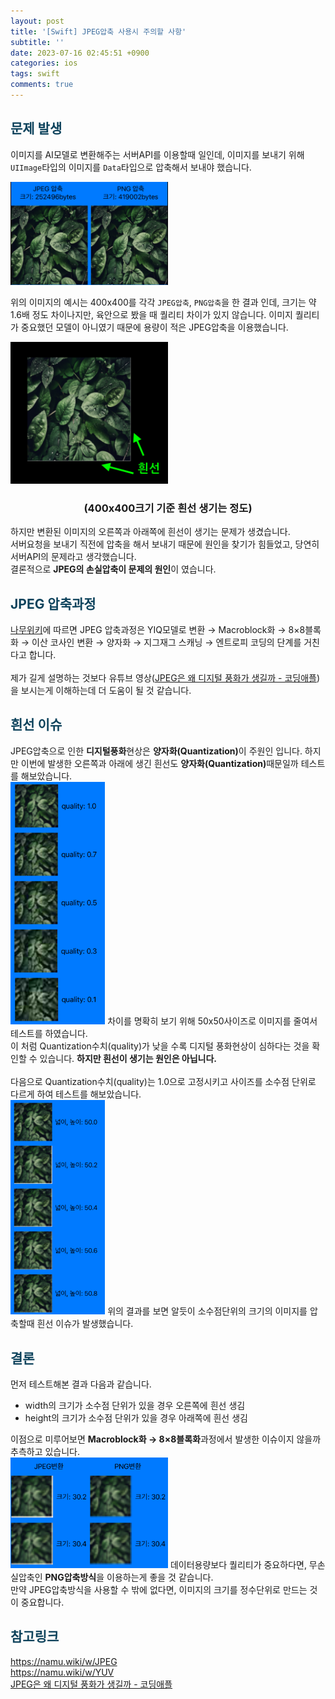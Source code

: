 ```yaml
---
layout: post
title: '[Swift] JPEG압축 사용시 주의할 사항'
subtitle: ''
date: 2023-07-16 02:45:51 +0900
categories: ios
tags: swift
comments: true
---
```


<h2 style="color:#0e435c;">문제 발생</h2>

이미지를 AI모델로 변환해주는 서버API를 이용할때 일인데, 이미지를 보내기 위해 `UIImage`타입의 이미지를 `Data`타입으로 압축해서 보내야 했습니다.<br>

<img src="/assets/img/swift/jpegpng/1.png" width="50%">

위의 이미지의 예시는 400x400를 각각 `JPEG압축`, `PNG압축`을 한 결과 인데, 크기는 약 1.6배 정도 차이나지만, 육안으로 봤을 때 퀄리티 차이가 있지 않습니다.
이미지 퀄리티가 중요했던 모델이 아니였기 때문에 용량이 적은 JPEG압축을 이용했습니다.

<img src="/assets/img/swift/jpegpng/2.png" width="50%">
<h3 align="middle">(400x400크기 기준 흰선 생기는 정도)</h3>
하지만 변환된 이미지의 오른쪽과 아래쪽에 흰선이 생기는 문제가 생겼습니다.<br>
서버요청을 보내기 직전에 압축을 해서 보내기 때문에 원인을 찾기가 힘들었고, 당연히 서버API의 문제라고 생각했습니다.<br>
결론적으로 <b class="purple">JPEG의 손실압축이 문제의 원인</b>이 였습니다.

<kline></kline>

<h2 style="color:#0e435c;">JPEG 압축과정</h2>

<a href="https://namu.wiki/w/JPEG">나무위키</a>에 따르면 JPEG 압축과정은 YIQ모델로 변환 → Macroblock화 → 8×8블록화 → 이산 코사인 변환 → 양자화 → 지그재그 스캐닝 → 엔트로피 코딩의 단계를 거친다고 합니다.<br>
<br>
제가 길게 설명하는 것보다 유튜브 영상(<a href="https://www.youtube.com/watch?v=tHvZngU14jE">JPEG은 왜 디지털 풍화가 생길까 - 코딩애플</a>)을 보시는게 이해하는데 더 도움이 될 것 같습니다.

<kline></kline>

<h2 style="color:#0e435c;">흰선 이슈</h2>

JPEG압축으로 인한 **디지털풍화**현상은 <b class="green">양자화(Quantization)</b>이 주원인 입니다.
하지만 이번에 발생한 오른쪽과 아래에 생긴 흰선도 <b class="green">양자화(Quantization)</b>때문일까 테스트를 해보았습니다.<br>
<img src="/assets/img/swift/jpegpng/3.png" width="30%">
차이를 명확히 보기 위해 50x50사이즈로 이미지를 줄여서 테스트를 하였습니다.<br>
이 처럼 Quantization수치(quality)가 낮을 수록 디지털 풍화현상이 심하다는 것을 확인할 수 있습니다. **하지만 흰선이 생기는 원인은 아닙니다.**<br>
<br>
다음으로 Quantization수치(quality)는 1.0으로 고정시키고 사이즈를 소수점 단위로 다르게 하여 테스트를 해보았습니다.<br>
<img src="/assets/img/swift/jpegpng/4.png" width="30%">
위의 결과를 보면 알듯이 소수점단위의 크기의 이미지를 압축할때 <rd>흰선 이슈</rd>가 발생했습니다.

<kline></kline>

<h2 style="color:#0e435c;">결론</h2>

먼저 테스트해본 결과 다음과 같습니다.

- width의 크기가 소수점 단위가 있을 경우 오른쪽에 흰선 생김
- height의 크기가 소수점 단위가 있을 경우 아래쪽에 흰선 생김

이점으로 미루어보면 <b>Macroblock화 → 8×8블록화</b>과정에서 발생한 이슈이지 않을까 추측하고 있습니다.<br>
<img src="/assets/img/swift/jpegpng/5.png" width="50%">
데이터용량보다 퀄리티가 중요하다면, 무손실압축인 <b class="green">PNG압축방식</b>을 이용하는게 좋을 것 같습니다.<br>
만약 JPEG압축방식을 사용할 수 밖에 없다면, <rd>이미지의 크기를 정수단위로 만드는 것</rd>이 중요합니다.

<kline></kline>

<h2 style="color:#0e435c;">참고링크</h2>

<a href="https://namu.wiki/w/JPEG">https://namu.wiki/w/JPEG</a><br>
<a href="https://namu.wiki/w/YUV">https://namu.wiki/w/YUV</a><br>
<a href="https://www.youtube.com/watch?v=tHvZngU14jE">JPEG은 왜 디지털 풍화가 생길까 - 코딩애플</a><br>

